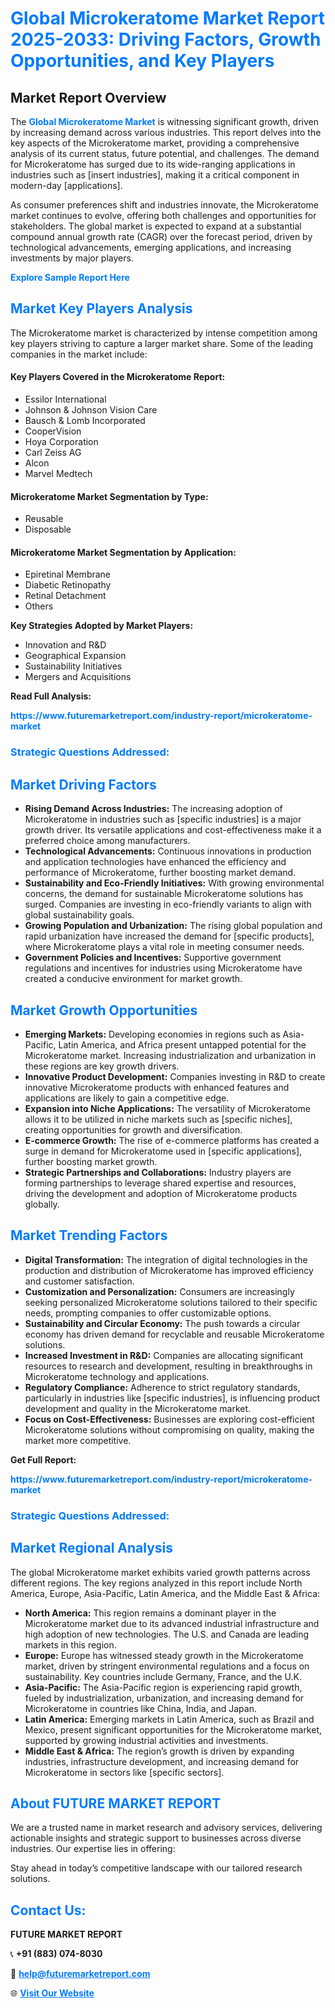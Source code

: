 <h1 style="color: #007BFF;">Global Microkeratome Market Report 2025-2033: Driving Factors, Growth Opportunities, and Key Players</h1>

<section id="overview">
<h2>Market Report Overview</h2>
<p>The <a href="https://www.futuremarketreport.com/industry-report/microkeratome-market" style="color: #007BFF; text-decoration: none;"><strong>Global Microkeratome Market</strong></a> is witnessing significant growth, driven by increasing demand across various industries. This report delves into the key aspects of the Microkeratome market, providing a comprehensive analysis of its current status, future potential, and challenges. The demand for Microkeratome has surged due to its wide-ranging applications in industries such as [insert industries], making it a critical component in modern-day [applications].</p>
<p>As consumer preferences shift and industries innovate, the Microkeratome market continues to evolve, offering both challenges and opportunities for stakeholders. The global market is expected to expand at a substantial compound annual growth rate (CAGR) over the forecast period, driven by technological advancements, emerging applications, and increasing investments by major players.</p>
</section>

<section id="overview">
<p><a href="https://www.futuremarketreport.com/request-sample/reportId=84067" style="color: #007BFF; text-decoration: none;"><strong>Explore Sample Report Here</strong></a></p>
</section>

<section id="key-players">
<h2 style="color: #007BFF;">Market Key Players Analysis</h2>
<p>The Microkeratome market is characterized by intense competition among key players striving to capture a larger market share. Some of the leading companies in the market include:</p>
<h4>Key Players Covered in the Microkeratome Report:</h4>
<ul><li>Essilor International</li><li>Johnson &amp; Johnson Vision Care</li><li>Bausch &amp; Lomb Incorporated</li><li>CooperVision</li><li>Hoya Corporation</li><li>Carl Zeiss AG</li><li>Alcon</li><li>Marvel Medtech</li></ul>
<h4>Microkeratome Market Segmentation by Type:</h4>
<ul><li>Reusable</li><li>Disposable</li></ul>

<h4>Microkeratome Market Segmentation by Application:</h4>
<ul><li>Epiretinal Membrane</li><li>Diabetic Retinopathy</li><li>Retinal Detachment</li><li>Others</li></ul>
<p><strong>Key Strategies Adopted by Market Players:</strong></p>
<ul>
<li>Innovation and R&D</li>
<li>Geographical Expansion</li>
<li>Sustainability Initiatives</li>
<li>Mergers and Acquisitions</li>
</ul>
</section>

<section>
<p><strong>Read Full Analysis: </strong></p><a href="https://www.futuremarketreport.com/industry-report/microkeratome-market" style="color: #007BFF; text-decoration: none;"><strong>https://www.futuremarketreport.com/industry-report/microkeratome-market</strong></a>
<h3 style="color: #007BFF;">Strategic Questions Addressed:</h3>
</section>

<section id="driving-factors">
<h2 style="color: #007BFF;">Market Driving Factors</h2>
<ul>
<li><strong>Rising Demand Across Industries:</strong> The increasing adoption of Microkeratome in industries such as [specific industries] is a major growth driver. Its versatile applications and cost-effectiveness make it a preferred choice among manufacturers.</li>
<li><strong>Technological Advancements:</strong> Continuous innovations in production and application technologies have enhanced the efficiency and performance of Microkeratome, further boosting market demand.</li>
<li><strong>Sustainability and Eco-Friendly Initiatives:</strong> With growing environmental concerns, the demand for sustainable Microkeratome solutions has surged. Companies are investing in eco-friendly variants to align with global sustainability goals.</li>
<li><strong>Growing Population and Urbanization:</strong> The rising global population and rapid urbanization have increased the demand for [specific products], where Microkeratome plays a vital role in meeting consumer needs.</li>
<li><strong>Government Policies and Incentives:</strong> Supportive government regulations and incentives for industries using Microkeratome have created a conducive environment for market growth.</li>
</ul>
</section>

<section id="growth-opportunities">
<h2 style="color: #007BFF;">Market Growth Opportunities</h2>
<ul>
<li><strong>Emerging Markets:</strong> Developing economies in regions such as Asia-Pacific, Latin America, and Africa present untapped potential for the Microkeratome market. Increasing industrialization and urbanization in these regions are key growth drivers.</li>
<li><strong>Innovative Product Development:</strong> Companies investing in R&D to create innovative Microkeratome products with enhanced features and applications are likely to gain a competitive edge.</li>
<li><strong>Expansion into Niche Applications:</strong> The versatility of Microkeratome allows it to be utilized in niche markets such as [specific niches], creating opportunities for growth and diversification.</li>
<li><strong>E-commerce Growth:</strong> The rise of e-commerce platforms has created a surge in demand for Microkeratome used in [specific applications], further boosting market growth.</li>
<li><strong>Strategic Partnerships and Collaborations:</strong> Industry players are forming partnerships to leverage shared expertise and resources, driving the development and adoption of Microkeratome products globally.</li>
</ul>
</section>

<section id="trending-factors">
<h2 style="color: #007BFF;">Market Trending Factors</h2>
<ul>
<li><strong>Digital Transformation:</strong> The integration of digital technologies in the production and distribution of Microkeratome has improved efficiency and customer satisfaction.</li>
<li><strong>Customization and Personalization:</strong> Consumers are increasingly seeking personalized Microkeratome solutions tailored to their specific needs, prompting companies to offer customizable options.</li>
<li><strong>Sustainability and Circular Economy:</strong> The push towards a circular economy has driven demand for recyclable and reusable Microkeratome solutions.</li>
<li><strong>Increased Investment in R&D:</strong> Companies are allocating significant resources to research and development, resulting in breakthroughs in Microkeratome technology and applications.</li>
<li><strong>Regulatory Compliance:</strong> Adherence to strict regulatory standards, particularly in industries like [specific industries], is influencing product development and quality in the Microkeratome market.</li>
<li><strong>Focus on Cost-Effectiveness:</strong> Businesses are exploring cost-efficient Microkeratome solutions without compromising on quality, making the market more competitive.</li>
</ul>
</section>

<section>
<p><strong>Get Full Report: </strong></p><a href="https://www.futuremarketreport.com/industry-report/microkeratome-market" style="color: #007BFF; text-decoration: none;"><strong>https://www.futuremarketreport.com/industry-report/microkeratome-market</strong></a>
<h3 style="color: #007BFF;">Strategic Questions Addressed:</h3>
</section>


<section id="regional-analysis">
<h2 style="color: #007BFF;">Market Regional Analysis</h2>
<p>The global Microkeratome market exhibits varied growth patterns across different regions. The key regions analyzed in this report include North America, Europe, Asia-Pacific, Latin America, and the Middle East & Africa:</p>
<ul>
<li><strong>North America:</strong> This region remains a dominant player in the Microkeratome market due to its advanced industrial infrastructure and high adoption of new technologies. The U.S. and Canada are leading markets in this region.</li>
<li><strong>Europe:</strong> Europe has witnessed steady growth in the Microkeratome market, driven by stringent environmental regulations and a focus on sustainability. Key countries include Germany, France, and the U.K.</li>
<li><strong>Asia-Pacific:</strong> The Asia-Pacific region is experiencing rapid growth, fueled by industrialization, urbanization, and increasing demand for Microkeratome in countries like China, India, and Japan.</li>
<li><strong>Latin America:</strong> Emerging markets in Latin America, such as Brazil and Mexico, present significant opportunities for the Microkeratome market, supported by growing industrial activities and investments.</li>
<li><strong>Middle East & Africa:</strong> The region’s growth is driven by expanding industries, infrastructure development, and increasing demand for Microkeratome in sectors like [specific sectors].</li>
</ul>
</section>

<footer>
<h2 style="color: #007BFF;">About FUTURE MARKET REPORT</h2>
<p>We are a trusted name in market research and advisory services, delivering actionable insights and strategic support to businesses across diverse industries. Our expertise lies in offering:</p>

<p>Stay ahead in today’s competitive landscape with our tailored research solutions.</p>

<h2 style="color: #007BFF;">Contact Us:</h2>
<p><strong>FUTURE MARKET REPORT</strong></p>
<p>📞 <strong>+91 (883) 074-8030</strong></p>
<p>📧 <strong><a href="mailto:help@futuremarketreport.com" style="color: #007BFF;">help@futuremarketreport.com</a></strong></p>
<p>🌐 <strong><a href="https://www.futuremarketreport.com/" style="color: #007BFF;">Visit Our Website</a></strong></p>
</footer>